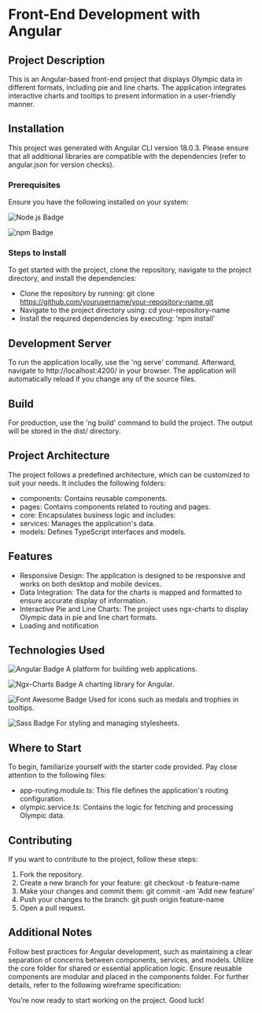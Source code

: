 # Front-End Development with Angular

## Project Description
This is an Angular-based front-end project that displays Olympic data in different formats, including pie and line charts. The application integrates interactive charts and tooltips to present information in a user-friendly manner.

## Installation
This project was generated with Angular CLI version 18.0.3.
Please ensure that all additional libraries are compatible with the dependencies (refer to angular.json for version checks).

### Prerequisites
Ensure you have the following installed on your system:

![Node.js Badge](https://img.shields.io/badge/Node.js-16.0.0-brightgreen)

![npm Badge](https://img.shields.io/badge/npm-7.20.0-blue)

### Steps to Install
To get started with the project, clone the repository, navigate to the project directory, and install the dependencies:

- Clone the repository by running: git clone https://github.com/yourusername/your-repository-name.git
- Navigate to the project directory using: cd your-repository-name
- Install the required dependencies by executing: 'npm install'

## Development Server
To run the application locally, use the 'ng serve' command. Afterward, navigate to http://localhost:4200/ in your browser. The application will automatically reload if you change any of the source files.

## Build
For production, use the 'ng build' command to build the project. The output will be stored in the dist/ directory.

## Project Architecture
The project follows a predefined architecture, which can be customized to suit your needs. It includes the following folders:

- components: Contains reusable components.
- pages: Contains components related to routing and pages.
- core: Encapsulates business logic and includes:
- services: Manages the application's data.
- models: Defines TypeScript interfaces and models.

## Features
- Responsive Design: The application is designed to be responsive and works on both desktop and mobile devices.
- Data Integration: The data for the charts is mapped and formatted to ensure accurate display of information.
- Interactive Pie and Line Charts: The project uses ngx-charts to display Olympic data in pie and line chart formats.
- Loading and notification

## Technologies Used
![Angular Badge](https://img.shields.io/badge/Angular-18.0.3-red) A platform for building web applications.

![Ngx-Charts Badge](https://img.shields.io/badge/Ngx--Charts-2.0.0-green) A charting library for Angular.

![Font Awesome Badge](https://img.shields.io/badge/Font%20Awesome-6.0.0-blue) Used for icons such as medals and trophies in tooltips.

![Sass Badge](https://img.shields.io/badge/Sass-1.32.0-pink) For styling and managing stylesheets.

## Where to Start
To begin, familiarize yourself with the starter code provided. Pay close attention to the following files:
* app-routing.module.ts: This file defines the application's routing configuration.
* olympic.service.ts: Contains the logic for fetching and processing Olympic data.

## Contributing
If you want to contribute to the project, follow these steps:
1. Fork the repository.
2. Create a new branch for your feature: git checkout -b feature-name
3. Make your changes and commit them: git commit -am 'Add new feature'
4. Push your changes to the branch: git push origin feature-name
5. Open a pull request.

## Additional Notes
Follow best practices for Angular development, such as maintaining a clear separation of concerns between components, services, and models.
Utilize the core folder for shared or essential application logic.
Ensure reusable components are modular and placed in the components folder.
For further details, refer to the following wireframe specification:

You're now ready to start working on the project. Good luck!